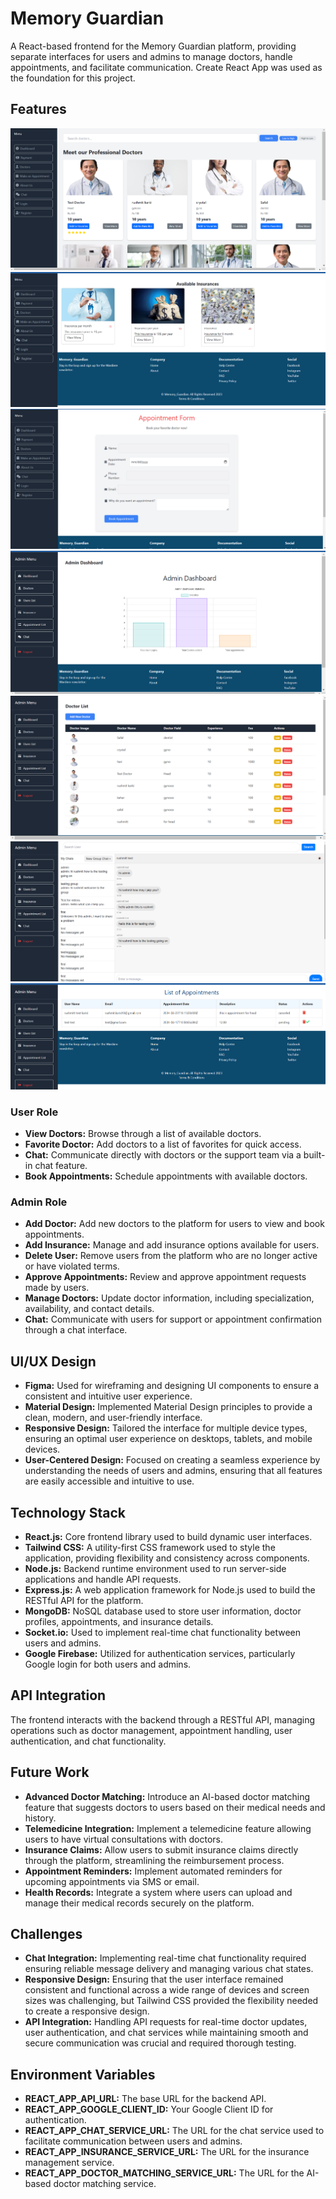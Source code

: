 # Memory Guardian

A React-based frontend for the Memory Guardian platform, providing separate interfaces for users and admins to manage doctors, handle appointments, and facilitate communication. Create React App was used as the foundation for this project.

## Features

![alt text](image.png)
![alt text](image-1.png)
![alt text](image-2.png)
![alt text](image-3.png)
![alt text](image-4.png)
![alt text](image-5.png)
![alt text](image-6.png)

### User Role

- **View Doctors:** Browse through a list of available doctors.
- **Favorite Doctor:** Add doctors to a list of favorites for quick access.
- **Chat:** Communicate directly with doctors or the support team via a built-in chat feature.
- **Book Appointments:** Schedule appointments with available doctors.

### Admin Role

- **Add Doctor:** Add new doctors to the platform for users to view and book appointments.
- **Add Insurance:** Manage and add insurance options available for users.
- **Delete User:** Remove users from the platform who are no longer active or have violated terms.
- **Approve Appointments:** Review and approve appointment requests made by users.
- **Manage Doctors:** Update doctor information, including specialization, availability, and contact details.
- **Chat:** Communicate with users for support or appointment confirmation through a chat interface.

## UI/UX Design

- **Figma:** Used for wireframing and designing UI components to ensure a consistent and intuitive user experience.
- **Material Design:** Implemented Material Design principles to provide a clean, modern, and user-friendly interface.
- **Responsive Design:** Tailored the interface for multiple device types, ensuring an optimal user experience on desktops, tablets, and mobile devices.
- **User-Centered Design:** Focused on creating a seamless experience by understanding the needs of users and admins, ensuring that all features are easily accessible and intuitive to use.

## Technology Stack

- **React.js:** Core frontend library used to build dynamic user interfaces.
- **Tailwind CSS:** A utility-first CSS framework used to style the application, providing flexibility and consistency across components.
- **Node.js:** Backend runtime environment used to run server-side applications and handle API requests.
- **Express.js:** A web application framework for Node.js used to build the RESTful API for the platform.
- **MongoDB:** NoSQL database used to store user information, doctor profiles, appointments, and insurance details.
- **Socket.io:** Used to implement real-time chat functionality between users and admins.
- **Google Firebase:** Utilized for authentication services, particularly Google login for both users and admins.

## API Integration

The frontend interacts with the backend through a RESTful API, managing operations such as doctor management, appointment handling, user authentication, and chat functionality.

## Future Work

- **Advanced Doctor Matching:** Introduce an AI-based doctor matching feature that suggests doctors to users based on their medical needs and history.
- **Telemedicine Integration:** Implement a telemedicine feature allowing users to have virtual consultations with doctors.
- **Insurance Claims:** Allow users to submit insurance claims directly through the platform, streamlining the reimbursement process.
- **Appointment Reminders:** Implement automated reminders for upcoming appointments via SMS or email.
- **Health Records:** Integrate a system where users can upload and manage their medical records securely on the platform.

## Challenges

- **Chat Integration:** Implementing real-time chat functionality required ensuring reliable message delivery and managing various chat states.
- **Responsive Design:** Ensuring that the user interface remained consistent and functional across a wide range of devices and screen sizes was challenging, but Tailwind CSS provided the flexibility needed to create a responsive design.
- **API Integration:** Handling API requests for real-time doctor updates, user authentication, and chat services while maintaining smooth and secure communication was crucial and required thorough testing.

## Environment Variables

- **REACT_APP_API_URL:** The base URL for the backend API.
- **REACT_APP_GOOGLE_CLIENT_ID:** Your Google Client ID for authentication.
- **REACT_APP_CHAT_SERVICE_URL:** The URL for the chat service used to facilitate communication between users and admins.
- **REACT_APP_INSURANCE_SERVICE_URL:** The URL for the insurance management service.
- **REACT_APP_DOCTOR_MATCHING_SERVICE_URL:** The URL for the AI-based doctor matching service.
